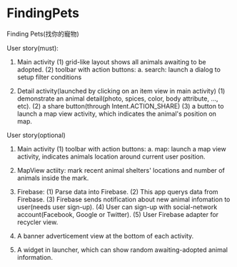 # FindingPets

Finding Pets(找你的寵物)

User story(must):

1. Main activity
 (1) grid-like layout shows all animals awaiting to be adopted.
 (2) toolbar with action buttons:
   a. search: launch a dialog to setup filter conditions
   
2. Detail activity(launched by clicking on an item view in main activity)
 (1) demonstrate an animal detail(photo, spices, color, body attribute, ..., etc).
 (2) a share button(through Intent.ACTION_SHARE)
 (3) a button to launch a map view activity, which indicates the animal's position on map.

 
User story(optional)

1. Main activity
 (1) toolbar with action buttons:
   a. map: launch a map view activity, indicates animals location around current user position.

2. MapView actiity: mark recent animal shelters' locations and number of animals inside the mark.
3. Firebase:
 (1) Parse data into Firebase.
 (2) This app querys data from Firebase.
 (3) Firebase sends notification about new animal infomation to user(needs user sign-up).
 (4) User can sign-up with social-network account(Facebook, Google or Twitter).
 (5) User Firebase adapter for recycler view.
4. A banner adverticement view at the bottom of each activity.
5. A widget in launcher, which can show random awaiting-adopted animal information.



